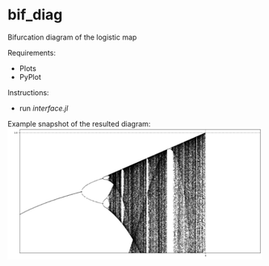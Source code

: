 # bif_diag
Bifurcation diagram of the logistic map

Requirements:
* Plots
* PyPlot

Instructions:
* run *interface.jl*

Example snapshot of the resulted diagram:
![Example](img/example_1.png)
